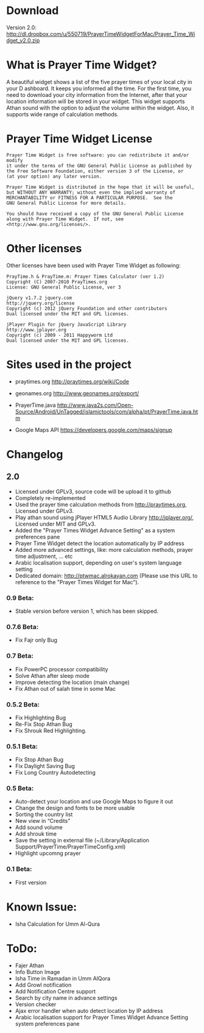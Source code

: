 # Download
Version 2.0: http://dl.dropbox.com/u/550719/PrayerTimeWidgetForMac/Prayer_Time_Widget_v2.0.zip

# What is Prayer Time Widget?
A beautiful widget shows a list of the five prayer times of your local city in your D
ashboard. It keeps you informed all the time.
For the first time, you need to download your city information from the Internet, after that your location information will be stored in your widget.
This widget supports Athan sound with the option to adjust the volume within the widget. Also, it supports wide range of calculation methods.


# Prayer Time Widget License
    Prayer Time Widget is free software: you can redistribute it and/or modify
    it under the terms of the GNU General Public License as published by
    the Free Software Foundation, either version 3 of the License, or
    (at your option) any later version.

    Prayer Time Widget is distributed in the hope that it will be useful,
    but WITHOUT ANY WARRANTY; without even the implied warranty of
    MERCHANTABILITY or FITNESS FOR A PARTICULAR PURPOSE.  See the
    GNU General Public License for more details.

    You should have received a copy of the GNU General Public License
    along with Prayer Time Widget.  If not, see <http://www.gnu.org/licenses/>.



# Other licenses
Other licenses have been used with Prayer Time Widget as following:

    PrayTime.h & PrayTime.m: Prayer Times Calculator (ver 1.2)
    Copyright (C) 2007-2010 PrayTimes.org
    License: GNU General Public License, ver 3

    jQuery v1.7.2 jquery.com
    http://jquery.org/license
    Copyright (c) 2012 jQuery Foundation and other contributors
    Dual licensed under the MIT and GPL licenses.

    jPlayer Plugin for jQuery JavaScript Library
    http://www.jplayer.org
    Copyright (c) 2009 - 2011 Happyworm Ltd
    Dual licensed under the MIT and GPL licenses.

# Sites used in the project
- praytimes.org
http://praytimes.org/wiki/Code

- geonames.org
http://www.geonames.org/export/

- PrayerTime.java
http://www.java2s.com/Open-Source/Android/UnTagged/islamictools/com/alpha/pt/PrayerTime.java.htm

- Google Maps API
https://developers.google.com/maps/signup

# Changelog
## 2.0
- Licensed under GPLv3, source code will be upload it to github
- Completely re-implemented
- Used the prayer time calculation methods from http://praytimes.org, Licensed under GPLv3.
- Play athan sound using jPlayer HTML5 Audio Library http://jplayer.org/, Licensed under MIT and GPLv3.
- Added the "Prayer Times Widget Advance Setting" as a system preferences pane
- Prayer Time Widget detect the location automatically by IP address
- Added more advanced settings, like: more calculation methods, prayer time adjustment, … etc
- Arabic localisation support, depending on user's system language setting
- Dedicated domain: http://ptwmac.alrokayan.com (Please use this URL to reference to the "Prayer Times Widget for Mac").

### 0.9 Beta:
- Stable version before version 1, which has been skipped.

### 0.7.6 Beta:
- Fix Fajr only Bug

### 0.7 Beta:
- Fix PowerPC processor compatibility
- Solve Athan after sleep mode
- Improve detecting the location (main change)
- Fix Athan out of salah time in some Mac

### 0.5.2 Beta:
- Fix Highlighting Bug
- Re-Fix Stop Athan Bug
- Fix Shrouk Red Highlighting.

### 0.5.1 Beta:
- Fix Stop Athan Bug
- Fix Daylight Saving Bug
- Fix Long Country Autodetecting

### 0.5 Beta:
- Auto-detect your location and use Google Maps to figure it out 
- Change the design and fonts to be more usable 
- Sorting the country list 
- New view in “Credits” 
- Add sound volume 
- Add shrouk time 
- Save the setting in external file (~/Library/Application Support/PrayerTime/PrayerTimeConfig.xml) 
- Highlight upcomng prayer

### 0.1 Beta:
- First version

# Known Issue:
- Isha Calculation for Umm Al-Qura

# ToDo:
- Fajer Athan
- Info Button Image
- Isha Time in Ramadan in Umm AlQora
- Add Growl notification
- Add Notification Centre support
- Search by city name in advance settings
- Version checker
- Ajax error handler when auto detect location by IP address
- Arabic localisation support for Prayer Times Widget Advance Setting system preferences pane
